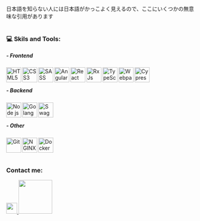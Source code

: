 日本語を知らない人には日本語がかっこよく見えるので、ここにいくつかの無意味な引用があります <br><br>

### 💻 Skils and Tools: <br>
##### - Frontend
<img align="left" alt="HTML5" title="HTML5" width="40px" src="https://clay-atlas.com/wp-content/uploads/2020/02/html.png">
<img align="left" alt="CSS3" title="CSS3" width="40px"  src="https://cdn1.iconfinder.com/data/icons/social-media-logos-7/64/css-3-512.png">
<img align="left" alt="SASS" title="SASS" width="40px" src="https://cdn-icons-png.flaticon.com/512/5968/5968358.png">
<img align="left" alt="Angular" title="Angular" width="40px" src="https://cdn3.iconfinder.com/data/icons/popular-services-brands/512/angular-js-512.png">
<img align="left" alt="React" title="React" width="40px" src="http://ibthemespro.com/docs/beny/img/side-nav/cmm4.png">
<img align="left" alt="RxJs" title="RxJs" width="40px" src="https://rxjs.dev/generated/images/marketing/home/Rx_Logo-512-512.png">
<img align="left" alt="TypeScript" title="TypeScript" width="40px" src="https://cdn-icons-png.flaticon.com/512/919/919832.png">
<img align="left" alt="Webpack" title="Webpack" width="40px" src="https://cdn.freebiesupply.com/logos/large/2x/webpack-icon-logo-png-transparent.png">
<img align="left" alt="Cypress" title="Cypress" width="40px" src="https://iconape.com/wp-content/files/gj/370774/svg/370774.svg"> 
<br><br>

##### - Backend
<img align="left" alt="Node js" title="Node js" width="40px" src="https://raw.github.com/CircleCI-Public/cimg-node/main/img/circle-nodejs.svg?sanitize=true"> 
<img align="left" alt="Golang" title="Golang" width="40px" src="https://rtfm.co.ua/wp-content/uploads/2018/02/golang-color-icon2.png"> 
<img align="left" alt="Swagger" title="Swagger" width="40px" src="https://b2btestdrive.extranetusermanager.com/img/Swagger-Icon.png"> 
<br><br>

##### - Other
<img align="left" alt="Git" title="Git" width="40px" src="https://res.cloudinary.com/hshanbhag/image/upload/v1570918011/blog.shanbhag.me/git_logo_wqwi5r.png">
<img align="left" alt="NGINX" title="NGINX" width="40px" src="https://en-wiki.ikoula.com/images/4/4a/Nginx.png"> 
<img align="left" alt="Docker" title="Docker" width="40px" src="https://www.docker.com/wp-content/uploads/2022/03/vertical-logo-monochromatic.png"> 


<br><br>

### <br> Contact me: <br>

<a href="https://t.me/ccwerw">
  <img width="28.88" src="https://www.freeiconspng.com/thumbs/telegram-icon/telegram-icon-15.png">
</a>
<a href="mailto:desonanton@gmail.com">
  <img width="90" src="https://camo.githubusercontent.com/571384769c09e0c66b45e39b5be70f68f552db3e2b2311bc2064f0d4a9f5983b/68747470733a2f2f696d672e736869656c64732e696f2f62616467652f476d61696c2d4431343833363f7374796c653d666f722d7468652d6261646765266c6f676f3d676d61696c266c6f676f436f6c6f723d7768697465">
</a>
